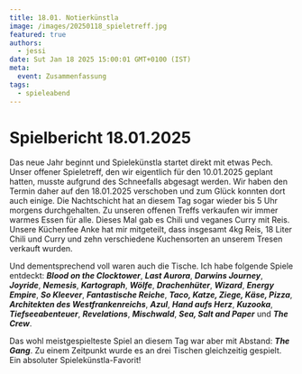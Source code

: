 ```yaml
---
title: 18.01. Notierkünstla
image: /images/20250118_spieletreff.jpg
featured: true
authors:
  - jessi
date: Sut Jan 18 2025 15:00:01 GMT+0100 (IST)
meta:
  event: Zusammenfassung
tags:
  - spieleabend
---
```


# Spielbericht 18.01.2025

Das neue Jahr beginnt und Spielekünstla startet direkt mit etwas Pech. Unser offener Spieletreff, den wir eigentlich für den 10.01.2025 geplant hatten, musste aufgrund des Schneefalls abgesagt werden. Wir haben den Termin daher auf den 18.01.2025 verschoben und zum Glück konnten dort auch einige. Die Nachtschicht hat an diesem Tag sogar wieder bis 5 Uhr morgens durchgehalten. Zu unseren offenen Treffs verkaufen wir immer warmes Essen für alle. Dieses Mal gab es Chili und veganes Curry mit Reis. Unsere Küchenfee Anke hat mir mitgeteilt, dass insgesamt 4kg Reis, 18 Liter Chili und Curry und zehn verschiedene Kuchensorten an unserem Tresen verkauft wurden.

Und dementsprechend voll waren auch die Tische. Ich habe folgende Spiele entdeckt: ***Blood on the Clocktower***, ***Last Aurora***, ***Darwins Journey***, ***Joyride***, ***Nemesis***, ***Kartograph***, ***Wölfe***, ***Drachenhüter***, ***Wizard***, ***Energy Empire***, ***So Kleever***, ***Fantastische Reiche***, ***Taco, Katze, Ziege, Käse, Pizza***, ***Architekten des Westfrankenreichs***, ***Azul***, ***Hand aufs Herz***, ***Kuzooka***, ***Tiefseeabenteuer***, ***Revelations***, ***Mischwald***, ***Sea, Salt and Paper*** und ***The Crew***.

Das wohl meistgespielteste Spiel an diesem Tag war aber mit Abstand: ***The Gang***. Zu einem Zeitpunkt wurde es an drei Tischen gleichzeitig gespielt. Ein absoluter Spielekünstla-Favorit!
